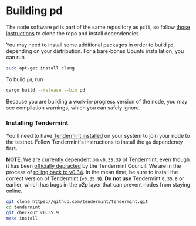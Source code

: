 # Building pd

The node software `pd` is part of the same repository as `pcli`, so follow
[those instructions](../pcli/install.md) to clone the repo and install dependencies.

You may need to install some additional packages in order to build `pd`,
depending on your distribution. For a bare-bones Ubuntu installation, you can
run

```bash
sudo apt-get install clang
```

To build `pd`, run

```bash
cargo build --release --bin pd
```

Because you are building a work-in-progress version of the node, you may see compilation warnings,
which you can safely ignore.

### Installing Tendermint

You'll need to have [Tendermint installed](https://docs.tendermint.com/v0.34/introduction/install.html)
on your system to join your node to the testnet. Follow Tendermint's instructions to install the `go`
dependency first.

**NOTE**: We are currently dependent on `v0.35.39` of Tendermint, even though it has been
[officially depracted](https://interchain-io.medium.com/discontinuing-tendermint-v0-35-a-postmortem-on-the-new-networking-layer-3696c811dabc)
by the Tendermint Council. We are in the process of [rolling back to v0.34](https://github.com/penumbra-zone/penumbra/issues/1271).
In the mean time, be sure to install the correct version of Tendermint (`v0.35.9`).
**Do not use** Tendermint `0.35.8` or earlier, which has bugs in the p2p layer
that can prevent nodes from staying online.

```bash
git clone https://github.com/tendermint/tendermint.git
cd tendermint
git checkout v0.35.9
make install
```
